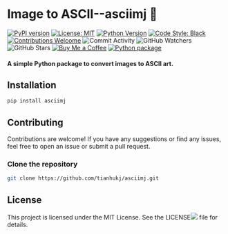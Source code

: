# Image to ASCII--asciimj 🥳

[![PyPI version](https://badge.fury.io/py/image-ascii.svg)](https://badge.fury.io/py/image-ascii)
[![License: MIT](https://img.shields.io/badge/License-MIT-yellow.svg)](https://opensource.org/licenses/MIT)
[![Python Version](https://img.shields.io/badge/python-3.6%2B-blue.svg)](https://www.python.org/downloads/)
[![Code Style: Black](https://img.shields.io/badge/code%20style-black-000000.svg)](https://github.com/psf/black)
[![Contributions Welcome](https://img.shields.io/badge/contributions-welcome-brightgreen.svg?style=flat)](https://github.com/yourusername/image-ascii/issues)
![Commit Activity](https://img.shields.io/github/commit-activity/y/tianhukj/image-ascii)
![GitHub Watchers](https://img.shields.io/github/watchers/tianhukj/image-ascii?style=social)
![GitHub Stars](https://img.shields.io/github/stars/tianhukj/image-ascii?style=social)
[![Buy Me a Coffee](https://img.shields.io/badge/Donate-Buy%20Me%20A%20Coffee-FF813F.svg?logo=buy-me-a-coffee)](https://www.buymeacoffee.com/tianhukj)
[![Python package](https://github.com/tianhukj/image-ascii/actions/workflows/python-package.yml/badge.svg)](https://github.com/tianhukj/image-ascii/actions/workflows/python-package.yml)


#### A simple Python package to convert images to ASCII art.

## Installation

```bash
pip install asciimj
```

## Contributing
Contributions are welcome! If you have any suggestions or find any issues, feel free to open an issue or submit a pull request.

### Clone the repository
```bash
git clone https://github.com/tianhukj/asciimj.git
```

## License
This project is licensed under the MIT License. See the LICENSE![](/LICENSE) file for details.

